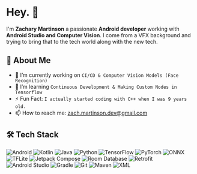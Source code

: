 # Hey. 👋  
I'm **Zachary Martinson** a passionate **Android developer** working with **Android Studio and Computer Vision**. I come from a VFX background and trying to bring that to the tech world along with the new tech.

## 🚀 About Me  
- 🔭 I’m currently working on `CI/CD & Computer Vision Models (Face Recognition)`
- 🌱 I’m learning `Continuous Development & Making Custom Nodes in Tensorflow`
- ⚡ Fun Fact: `I actually started coding with C++ when I was 9 years old.`  
- 📫 How to reach me: zach.martinson.dev@gmail.com

## 🛠️ Tech Stack  
![Android](https://img.shields.io/badge/Android-3DDC84?style=flat&logo=android&logoColor=white)  ![Kotlin](https://img.shields.io/badge/Kotlin-0095D5?style=flat&logo=kotlin&logoColor=white)  ![Java](https://img.shields.io/badge/Java-007396?style=flat&logo=java&logoColor=white)  ![Python](https://img.shields.io/badge/Python-3776AB?style=flat&logo=python&logoColor=white)  ![TensorFlow](https://img.shields.io/badge/TensorFlow-FF6F00?style=flat&logo=tensorflow&logoColor=white)  ![PyTorch](https://img.shields.io/badge/PyTorch-EE4C2C?style=flat&logo=pytorch&logoColor=white)  ![ONNX](https://img.shields.io/badge/ONNX-005CED?style=flat&logo=onnx&logoColor=white)  ![TFLite](https://img.shields.io/badge/TFLite-FF6F00?style=flat&logo=tensorflow&logoColor=white)  ![Jetpack Compose](https://img.shields.io/badge/Jetpack%20Compose-4285F4?style=flat&logo=jetpack-compose&logoColor=white)  ![Room Database](https://img.shields.io/badge/Room-007396?style=flat&logo=android&logoColor=white)  ![Retrofit](https://img.shields.io/badge/Retrofit-3DDC84?style=flat&logo=android&logoColor=white)    ![Android Studio](https://img.shields.io/badge/Android%20Studio-3DDC84?style=flat&logo=android-studio&logoColor=white)  ![Gradle](https://img.shields.io/badge/Gradle-02303A?style=flat&logo=gradle&logoColor=white)  ![Git](https://img.shields.io/badge/Git-F05032?style=flat&logo=git&logoColor=white)  ![Maven](https://img.shields.io/badge/Maven-C71A36?style=flat&logo=apache-maven&logoColor=white) ![XML](https://img.shields.io/badge/XML-EB8C00?style=flat&logo=xml&logoColor=white)  
